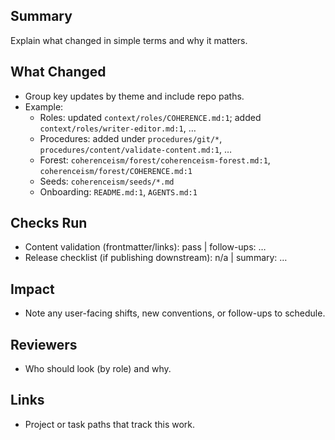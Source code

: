 ## Summary
Explain what changed in simple terms and why it matters.

## What Changed
- Group key updates by theme and include repo paths.
- Example:
  - Roles: updated `context/roles/COHERENCE.md:1`; added `context/roles/writer-editor.md:1`, …
  - Procedures: added under `procedures/git/*`, `procedures/content/validate-content.md:1`, …
  - Forest: `coherenceism/forest/coherenceism-forest.md:1`, `coherenceism/forest/COHERENCE.md:1`
  - Seeds: `coherenceism/seeds/*.md`
  - Onboarding: `README.md:1`, `AGENTS.md:1`

## Checks Run
- Content validation (frontmatter/links): pass | follow-ups: …
- Release checklist (if publishing downstream): n/a | summary: …

## Impact
- Note any user-facing shifts, new conventions, or follow-ups to schedule.

## Reviewers
- Who should look (by role) and why.

## Links
- Project or task paths that track this work.
